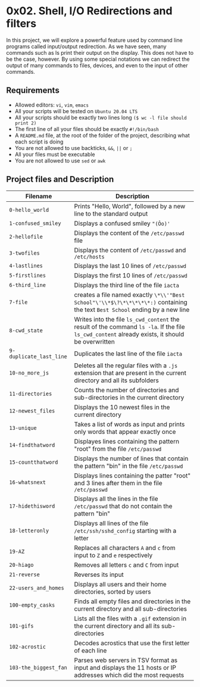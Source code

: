 # 0x02. Shell, I/O Redirections and filters

In this project, we will explore a powerful feature used by command line programs called input/output redirection. As we have seen, many commands such as ls print their output on the display. This does not have to be the case, however. By using some special notations we can redirect the output of many commands to files, devices, and even to the input of other commands.

## Requirements
* Allowed editors: `vi`, `vim`, `emacs`
* All your scripts will be tested on `Ubuntu 20.04 LTS`
* All your scripts should be exactly two lines long `($ wc -l file should print 2)`
* The first line of all your files should be exactly `#!/bin/bash`
* A `README.md` file, at the root of the folder of the project, describing what each script is doing
* You are not allowed to use backticks, `&&`, `||` or `;`
* All your files must be executable
* You are not allowed to use `sed` or `awk`

## Project files and Description

| Filename                        | Description |
| ------------------------------- | -------------------- |
| `0-hello_world`                 | Prints "Hello, World", followed by a new line to the standard output |
| `1-confused_smiley`             | Displays a confused smiley `"(Ôo)'` |
| `2-hellofile`                   | Displays the content of the `/etc/passwd` file |
| `3-twofiles`                    | Displays the content of `/etc/passwd` and `/etc/hosts` |
| `4-lastlines`                   | Displays the last 10 lines of `/etc/passwd` |
| `5-firstlines`                  | Displays the first 10 lines of `/etc/passwd` |
| `6-third_line`                  | Displays the third line of the file `iacta` |
| `7-file`                        | creates a file named exactly `\*\\'"Best School"\'\\*$\?\*\*\*\*\*:)` containing the text `Best School` ending by a new line |
| `8-cwd_state`                   | Writes into the file `ls_cwd_content` the result of the command `ls -la`. If the file `ls_cwd_content` already exists, it should be overwritten |
| `9-duplicate_last_line`                           | Duplicates the last line of the file `iacta` |
| `10-no_more_js`                 | Deletes all the regular files with a `.js` extension that are present in the current directory and all its subfolders |
| `11-directories`                | Counts the number of directories and sub-directories in the current directory |
| `12-newest_files`               | Displays the 10 newest files in the current directory |
| `13-unique`                     | Takes a list of words as input and prints only words that appear exactly once |
| `14-findthatword`               | Displayes lines containing the pattern "root" from the file `/etc/passwd` |
| `15-countthatword`              | Displays the number of lines that contain the pattern "bin" in the file `/etc/passwd` |
| `16-whatsnext`                  | Displays lines containing the patter "root" and 3 lines after them in the file `/etc/passwd` |
| `17-hidethisword`               | Displays all the lines in the file `/etc/passwd` that do not contain the pattern "bin" |
| `18-letteronly`                 | Displays all lines of the file `/etc/ssh/sshd_config` starting with a letter |
| `19-AZ`                         | Replaces all characters `A` and `c` from input to `Z` and `e` respectively |
| `20-hiago`                      | Removes all letters `c` and `C` from input |
| `21-reverse`                    | Reverses its input |
| `22-users_and_homes`            | Displays all users and their home directories, sorted by users |
| `100-empty_casks`               | Finds all empty files and directories in the current directory and all sub-directories |
| `101-gifs`                      | Lists all the files with a `.gif` extension in the current directory and all its sub-directories |
| `102-acrostic`                  | Decodes acrostics that use the first letter of each line |
| `103-the_biggest_fan`           | Parses web servers in TSV format as input and displays the 11 hosts or IP addresses which did the most requests |
